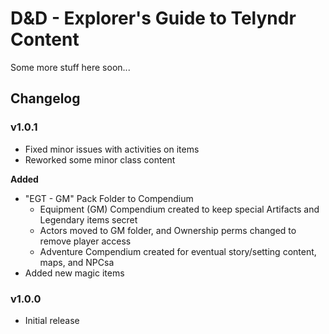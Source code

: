 # D&D - Explorer's Guide to Telyndr Content
Some more stuff here soon...

## Changelog

### v1.0.1
- Fixed minor issues with activities on items
- Reworked some minor class content

**Added**
- "EGT - GM" Pack Folder to Compendium
    - Equipment (GM) Compendium created to keep special Artifacts and Legendary items secret
    - Actors moved to GM folder, and Ownership perms changed to remove player access
    - Adventure Compendium created for eventual story/setting content, maps, and NPCsa
- Added new magic items

### v1.0.0
- Initial release
